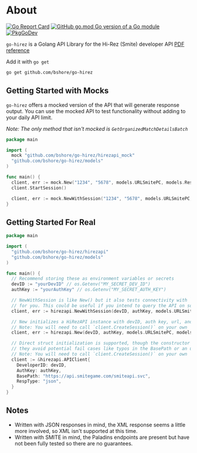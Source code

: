 # About

[![Go Report Card](https://goreportcard.com/badge/github.com/bshore/go-hirez?style=flat-square)](https://goreportcard.com/report/github.com/bshore/go-hirez)
[![GitHub go.mod Go version of a Go module](https://img.shields.io/github/go-mod/go-version/gomods/athens.svg)](https://github.com/bshore/go-hirez)
[![PkgGoDev](https://pkg.go.dev/badge/mod/github.com/bshore/go-hirez)](https://pkg.go.dev/mod/github.com/bshore/go-hirez)

`go-hirez` is a Golang API Library for the Hi-Rez (Smite) developer API [PDF reference](https://docs.google.com/document/d/1OFS-3ocSx-1Rvg4afAnEHlT3917MAK_6eJTR6rzr-BM/edit)

Add it with `go get`
```bash
go get github.com/bshore/go-hirez
```


## Getting Started with Mocks

`go-hirez` offers a mocked version of the API that will generate response output.
You can use the mocked API to test functionality without adding to your daily API limit.

_Note: The only method that isn't mocked is `GetOrganizedMatchDetailsBatch`_

```go
package main

import (
  mock "github.com/bshore/go-hirez/hirezapi_mock"
  "github.com/bshore/go-hirez/models"
)

func main() {
  client, err := mock.New("1234", "5678", models.URLSmitePC, models.ResponseTypeJSON)
  client.StartSession()

  client, err := mock.NewWithSession("1234", "5678", models.URLSmitePC, models.ResponseTypeJSON)
}
```

## Getting Started For Real

```go
package main

import (
  "github.com/bshore/go-hirez/hirezapi"
  "github.com/bshore/go-hirez/models"
)

func main() {
  // Recommend storing these as environment variables or secrets
  devID := "yourDevID" // os.Getenv("MY_SECRET_DEV_ID")
  authKey := "yourAuthKey" // os.Getenv("MY_SECRET_AUTH_KEY")

  // NewWithSession is like New() but it also tests connectivity with `Ping()` and calls `CreateSession()`
  // for you. This could be useful if you intend to query the API on some sort of schedule.
  client, err := hirezapi.NewWithSession(devID, authKey, models.URLSmitePC, models.ResponseTypeJSON)

  // New initializes a HiRezAPI instance with devID, auth key, url, and response type.
  // Note: You will need to call `client.CreateSession()` on your own
  client, err := hirezapi.New(devID, authKey, models.URLSmitePC, models.ResponseTypeJSON)

  // Direct struct initialization is supported, though the constructor methods are recommended since
  // they avoid potential fail cases like typos in the BasePath or an unsuppored RespType
  // Note: You will need to call `client.CreateSession()` on your own
  client := &hirezapi.APIClient{
    DeveloperID: devID,
    AuthKey: authKey,
    BasePath: "https://api.smitegame.com/smiteapi.svc",
    RespType: "json",
  }
}
```

## Notes

- Written with JSON responses in mind, the XML response seems a little more involved, so XML isn't supported at this time.
- Written with SMITE in mind, the Paladins endpoints are present but have not been fully tested so there are no guarantees.
